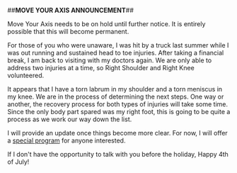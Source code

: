 ##**MOVE YOUR AXIS ANNOUNCEMENT**##

Move Your Axis needs to be on hold until further notice.  It is entirely possible that this will become permanent.  

For those of you who were unaware, I was hit by a truck last summer while I was out running and sustained head to toe injuries.  After taking a financial break, I am back to visiting with my doctors again.  We are only able to address two injuries at a time, so Right Shoulder and Right Knee volunteered.  

It appears that I have a torn labrum in my shoulder and a torn meniscus in my knee.  We are in the process of determining the next steps.  One way or another, the recovery process for both types of injuries will take some time.  Since the only body part spared was my right foot, this is going to be quite a process as we work our way down the list.  

I will provide an update once things become more clear.  For now, I will offer a [special program](http://tina-michelle.com/movebetter) for anyone interested. 

If I don't have the opportunity to talk with you before the holiday, Happy 4th of July!